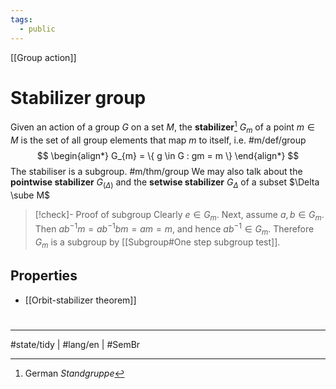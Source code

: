 ```yaml
---
tags:
  - public
---
```

[[Group action]]
# Stabilizer group

Given an action of a group $G$ on a set $M$, the **stabilizer**[^Standgruppe] $G_{m}$ of a point $m \in M$ is the set of all group elements that map $m$ to itself, i.e. #m/def/group 
$$
\begin{align*}
G_{m} = \{ g \in G : gm = m \}
\end{align*}
$$
The stabiliser is a subgroup. #m/thm/group 
We may also talk about the **pointwise stabilizer** $G_{(\Delta)}$ and the **setwise stabilizer** $G_{\Delta}$ of a subset $\Delta \sube M$

> [!check]- Proof of subgroup
> Clearly $e \in G_{m}$.
> Next, assume $a,b \in G_{m}$.
> Then $ab^{-1}m = ab^{-1} bm = am = m$,
> and hence $ab^{-1} \in G_{m}$.
> Therefore $G_{m}$ is a subgroup by [[Subgroup#One step subgroup test]].
> <span class="QED"/>

[^Standgruppe]: German _Standgruppe_

## Properties

- [[Orbit-stabilizer theorem]]

#
---
#state/tidy | #lang/en | #SemBr
